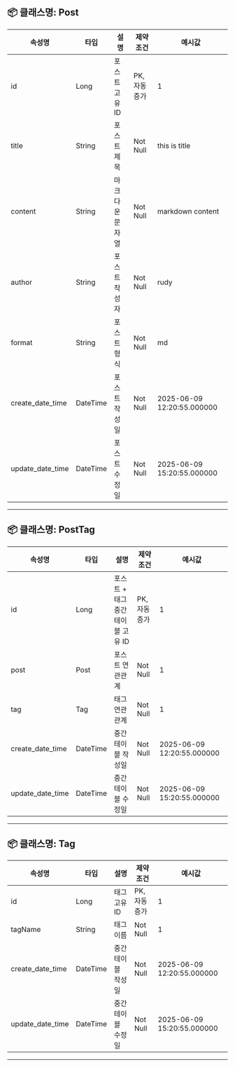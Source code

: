 ## 📦 클래스명: Post

| 속성명              | 타입       | 설명        | 제약조건      | 예시값                        |
|------------------|----------|-----------|-----------|----------------------------|
| id               | Long     | 포스트 고유 ID | PK, 자동 증가 | 1                          |
| title            | String   | 포스트 제목    | Not Null  | this is title              |
| content          | String   | 마크다운 문자열  | Not Null  | markdown content           |
| author           | String   | 포스트 작성자   | Not Null  | rudy                       |
| format           | String   | 포스트 형식    | Not Null  | md                         |
| create_date_time | DateTime | 포스트 작성일   | Not Null  | 2025-06-09 12:20:55.000000 |
| update_date_time | DateTime | 포스트 수정일   | Not Null  | 2025-06-09 15:20:55.000000 |

---

## 📦 클래스명: PostTag

| 속성명              | 타입       | 설명                    | 제약조건      | 예시값                        |
|------------------|----------|-----------------------|-----------|----------------------------|
| id               | Long     | 포스트 + 태그 중간 테이블 고유 ID | PK, 자동 증가 | 1                          |
| post             | Post     | 포스트 연관관계              | Not Null  | 1                          |
| tag              | Tag      | 태그 연관관계               | Not Null  | 1                          |
| create_date_time | DateTime | 중간 테이블 작성일            | Not Null  | 2025-06-09 12:20:55.000000 |
| update_date_time | DateTime | 중간 테이블 수정일            | Not Null  | 2025-06-09 15:20:55.000000 |

---

## 📦 클래스명: Tag

| 속성명              | 타입       | 설명         | 제약조건      | 예시값                        |
|------------------|----------|------------|-----------|----------------------------|
| id               | Long     | 태그 고유 ID   | PK, 자동 증가 | 1                          |
| tagName          | String   | 태그 이름      | Not Null  | 1                          |
| create_date_time | DateTime | 중간 테이블 작성일 | Not Null  | 2025-06-09 12:20:55.000000 |
| update_date_time | DateTime | 중간 테이블 수정일 | Not Null  | 2025-06-09 15:20:55.000000 |

---